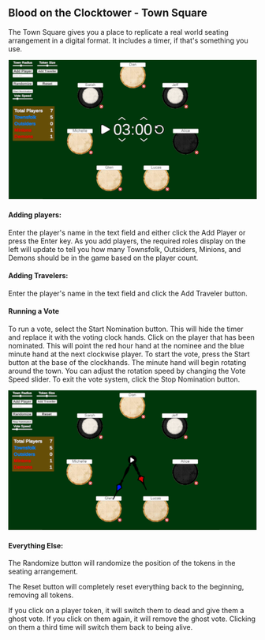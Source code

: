 ## Blood on the Clocktower - Town Square

The Town Square gives you a place to replicate a real world seating arrangement in a digital format. It includes a timer, if that's something you use.

![Town Square](/NormalView.png?raw=true)

#### Adding players:
Enter the player's name in the text field and either click the Add Player or press the Enter key. As you add players, the required roles display on the left will update to tell you how many Townsfolk, Outsiders, Minions, and Demons should be in the game based on the player count.

#### Adding Travelers:
Enter the player's name in the text field and click the Add Traveler button.

#### Running a Vote
To run a vote, select the Start Nomination button. This will hide the timer and replace it with the voting clock hands. Click on the player that has been nominated. This will point the red hour hand at the nominee and the blue minute hand at the next clockwise player. To start the vote, press the Start button at the base of the clockhands. The minute hand will begin rotating around the town. You can adjust the rotation speed by changing the Vote Speed slider. To exit the vote system, click the Stop Nomination button.

![Town Square](/VoteView.png?raw=true)

#### Everything Else:
The Randomize button will randomize the position of the tokens in the seating arrangement.

The Reset button will completely reset everything back to the beginning, removing all tokens.

If you click on a player token, it will switch them to dead and give them a ghost vote. If you click on them again, it will remove the ghost vote. Clicking on them a third time will switch them back to being alive.

